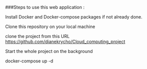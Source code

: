 ###Steps to use this web application :

Install Docker and Docker-compose packages if not already done.

Clone this repository on your local machine

clone the project from this URL https://github.com/dianekrycho/Cloud_computing_project

Start the whole project on the background

docker-compose up -d